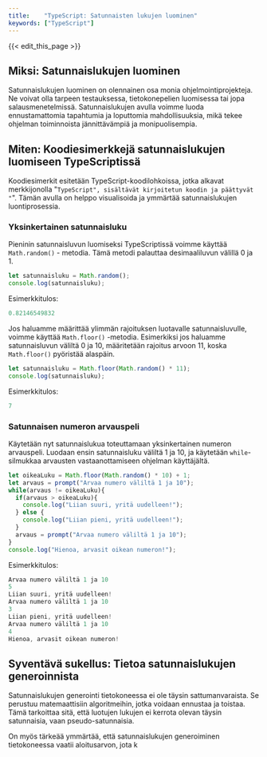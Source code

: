 ```yaml
---
title:    "TypeScript: Satunnaisten lukujen luominen"
keywords: ["TypeScript"]
---
```


{{< edit_this_page >}}

## Miksi: Satunnaislukujen luominen

Satunnaislukujen luominen on olennainen osa monia ohjelmointiprojekteja. Ne voivat olla tarpeen testauksessa, tietokonepelien luomisessa tai jopa salausmenetelmissä. Satunnaislukujen avulla voimme luoda ennustamattomia tapahtumia ja loputtomia mahdollisuuksia, mikä tekee ohjelman toiminnoista jännittävämpiä ja monipuolisempia.

## Miten: Koodiesimerkkejä satunnaislukujen luomiseen TypeScriptissä

Koodiesimerkit esitetään TypeScript-koodilohkoissa, jotka alkavat merkkijonolla "```TypeScript", sisältävät kirjoitetun koodin ja päättyvät "```". Tämän avulla on helppo visualisoida ja ymmärtää satunnaislukujen luontiprosessia.

### Yksinkertainen satunnaisluku

Pieninin satunnaisluvun luomiseksi TypeScriptissä voimme käyttää `Math.random()` - metodia. Tämä metodi palauttaa desimaaliluvun välillä 0 ja 1.

```TypeScript
let satunnaisluku = Math.random();
console.log(satunnaisluku);
```

Esimerkkitulos:

```TypeScript
0.82146549832
```

Jos haluamme määrittää ylimmän rajoituksen luotavalle satunnaisluvulle, voimme käyttää `Math.floor()` -metodia. Esimerkiksi jos haluamme satunnaisluvun väliltä 0 ja 10, määritetään rajoitus arvoon 11, koska `Math.floor()` pyöristää alaspäin.

```TypeScript
let satunnaisluku = Math.floor(Math.random() * 11);
console.log(satunnaisluku);
```

Esimerkkitulos:

```TypeScript
7
```

### Satunnaisen numeron arvauspeli

Käytetään nyt satunnaislukua toteuttamaan yksinkertainen numeron arvauspeli. Luodaan ensin satunnaisluku väliltä 1 ja 10, ja käytetään `while`-silmukkaa arvausten vastaanottamiseen ohjelman käyttäjältä.

```TypeScript
let oikeaLuku = Math.floor(Math.random() * 10) + 1;
let arvaus = prompt("Arvaa numero väliltä 1 ja 10");
while(arvaus != oikeaLuku){
  if(arvaus > oikeaLuku){
    console.log("Liian suuri, yritä uudelleen!");
  } else {
    console.log("Liian pieni, yritä uudelleen!");
  }
  arvaus = prompt("Arvaa numero väliltä 1 ja 10");
}
console.log("Hienoa, arvasit oikean numeron!");
```

Esimerkkitulos:

```TypeScript
Arvaa numero väliltä 1 ja 10
5
Liian suuri, yritä uudelleen!
Arvaa numero väliltä 1 ja 10
3
Liian pieni, yritä uudelleen!
Arvaa numero väliltä 1 ja 10
4
Hienoa, arvasit oikean numeron!
```

## Syventävä sukellus: Tietoa satunnaislukujen generoinnista

Satunnaislukujen generointi tietokoneessa ei ole täysin sattumanvaraista. Se perustuu matemaattisiin algoritmeihin, jotka voidaan ennustaa ja toistaa. Tämä tarkoittaa sitä, että luotujen lukujen ei kerrota olevan täysin satunnaisia, vaan pseudo-satunnaisia.

On myös tärkeää ymmärtää, että satunnaislukujen generoiminen tietokoneessa vaatii aloitusarvon, jota k